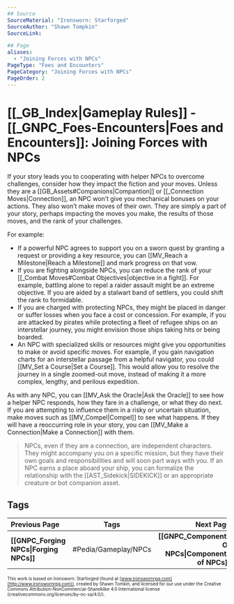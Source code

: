 ```yaml
---
## Source
SourceMaterial: "Ironsworn: Starforged"
SourceAuthor: "Shawn Tompkin"
SourceLink: 

## Page
aliases:
  - "Joining Forces with NPCs"
PageType: "Foes and Encounters"
PageCategory: "Joining Forces with NPCs"
PageOrder: 2
---
```

# [[_GB_Index|Gameplay Rules]] - [[_GNPC_Foes-Encounters|Foes and Encounters]]: Joining Forces with NPCs
If your story leads you to cooperating with helper NPCs to overcome challenges, consider how they impact the fiction and your moves. Unless they are a [[GB_Assets#Companions|Compantion]]  or [[_Connection Moves|Connection]], an NPC won’t give you mechanical bonuses on your actions. They also won’t make moves of their own. They are simply a part of your story, perhaps impacting the moves you make, the results of those moves, and the rank of your challenges.

For example: 
- If a powerful NPC agrees to support you on a sworn quest by granting a request or providing a key resource, you can [[MV_Reach a Milestone|Reach a Milestone]] and mark progress on that vow.
- If you are fighting alongside NPCs, you can reduce the rank of your [[_Combat Moves#Combat Objectives|objective in a fight]]. For example, battling alone to repel a raider assault might be an extreme objective. If you are aided by a stalwart band of settlers, you could shift the rank to formidable.
- If you are charged with protecting NPCs, they might be placed in danger or suffer losses when you face a cost or concession. For example, if you are attacked by pirates while protecting a fleet of refugee ships on an interstellar journey, you might envision those ships taking hits or being boarded.
- An NPC with specialized skills or resources might give you opportunities to make or avoid specific moves. For example, if you gain navigation charts for an interstellar passage from a helpful navigator, you could [[MV_Set a Course|Set a Course]]. This would allow you to resolve the journey in a single zoomed-out move, instead of making it a more complex, lengthy, and perilous expedition.

As with any NPC, you can [[MV_Ask the Oracle|Ask the Oracle]] to see how a helper NPC responds, how they fare in a challenge, or what they do next. If you are attempting to influence them in a risky or uncertain situation, make moves such as [[MV_Compel|Compel]] to see what happens. If they will have a reoccurring role in your story, you can [[MV_Make a Connection|Make a Connection]] with them.

> NPCs, even if they are a connection, are independent characters. They might accompany you on a specific mission, but they have their own goals and responsibilities and will soon part ways with you. If an NPC earns a place aboard your ship, you can formalize the relationship with the [[AST_Sidekick|SIDEKICK]] or an appropriate creature or bot companion asset.

## Tags
| Previous Page | Tags | Next Page |
|:--- |:---:| ---:|
| **[[GNPC_Forging NPCs\|Forging NPCs]]** | #Pedia/Gameplay/NPCs | **[[GNPC_Components Of NPCs\|Components of NPCs]]** |

<font size=-2>This work is based on Ironsworn: Starforged (found at [www.ironswornrpg.com](http://www.ironswornrpg.com)), created by Shawn Tomkin, and licensed for our use under the Creative Commons Attribution-NonCommercial-ShareAlike 4.0 International license  (creativecommons.org/licenses/by-nc-sa/4.0/).</font>